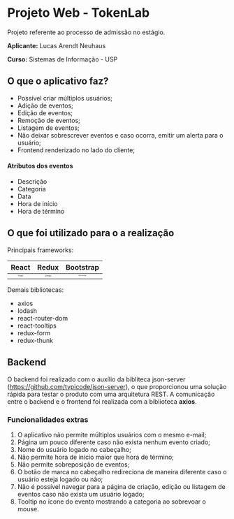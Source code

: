 # Projeto Web - TokenLab

Projeto referente ao processo de admissão no estágio.

**Aplicante:** Lucas Arendt Neuhaus

**Curso:** Sistemas de Informação - USP



## O que o aplicativo faz?

- Possível criar múltiplos usuários;
- Adição de eventos;
- Edição de eventos;
- Remoção de eventos;
- Listagem de eventos;
- Não deixar sobrescrever eventos e caso ocorra, emitir um alerta para o usuário;
- Frontend renderizado no lado do cliente;



#### Atributos dos eventos

- Descrição
- Categoria
- Data
- Hora de início
- Hora de término



## O que foi utilizado para o a realização

Principais frameworks:

|                            React                             |                            Redux                             |                          Bootstrap                           |
| :----------------------------------------------------------: | :----------------------------------------------------------: | :----------------------------------------------------------: |
| <img src="https://i.imgur.com/vv5aad5.png" alt="react" style="zoom:23%;" /> | <img src="https://i.imgur.com/GJMeyPc.png" alt="redux" style="zoom:25%;" /> | <img src="https://i.imgur.com/YABRAmF.png" alt="bootstrap" style="zoom:20%;" /> |

Demais bibliotecas:

- axios
- lodash
- react-router-dom
- react-tooltips
- redux-form
- redux-thunk



## Backend

O backend foi realizado com o auxílio da bibliteca json-server (https://github.com/typicode/json-server), o que proporcionou uma solução rápida para testar o produto com uma arquitetura REST. A comunicação entre o backend e o frontend foi realizada com a biblioteca **axios**. 



### Funcionalidades extras

1. O aplicativo não permite múltiplos usuários com o mesmo e-mail;
2. Página um pouco diferente caso não exista nenhum evento criado;
3. Nome do usuário logado no cabeçalho;
4. Não permite hora de início maior que hora de término;
5. Não permite sobreposição de eventos;
6. O botão de marca no cabeçalho redireciona de maneira diferente caso o usuário esteja logado ou não;
7. Não é possível navegar para a página de criação, edição ou listagem de eventos caso não exista um usuário logado;
8. Tooltip no ícone do evento mostrando a categoria ao sobrevoar o mouse.